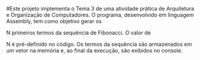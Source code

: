 #Este projeto implementa o Tema 3 de uma atividade prática de Arquitetura e Organização de Computadores. O programa, desenvolvido em linguagem Assembly, tem como objetivo gerar os 

N primeiros termos da sequência de Fibonacci. O valor de 

N é pré-definido no código. Os termos da sequência são armazenados em um vetor na memória e, ao final da execução, são exibidos no console.
